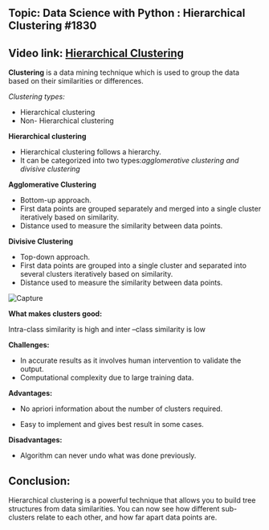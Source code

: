 ## Topic: Data Science with Python : Hierarchical Clustering #1830
## Video link: [Hierarchical Clustering](https://drive.google.com/file/d/1cDb6YnzPaS8oeIXqKT_RM_jpvM2PHUG6/view?usp=sharing)

**Clustering** is a data mining technique which is used to group the data based on their similarities or differences.

*Clustering types:*
- Hierarchical clustering
- Non- Hierarchical clustering

**Hierarchical clustering**

- Hierarchical clustering follows a hierarchy. 
- It can be categorized into two types:*agglomerative clustering and divisive clustering*

**Agglomerative Clustering**
- Bottom-up approach.
- First data points are grouped separately and merged into a single cluster iteratively based on similarity.
- Distance used to measure the similarity between data points.

**Divisive Clustering**
- Top-down approach.
- First data points are grouped into a single cluster and separated into several clusters iteratively based on similarity.
- Distance used to measure the similarity between data points.


![Capture](https://user-images.githubusercontent.com/79050917/134517426-5a6b041b-9989-4593-b5dd-4b612d37b60c.PNG)

**What makes clusters good:**

Intra-class similarity is high and inter –class similarity is low


**Challenges:**

- In accurate results as it involves human intervention to validate the output.
- Computational complexity due to large training data.

**Advantages:**

- No apriori information about the number of clusters required.

- Easy to implement and gives best result in some cases.

**Disadvantages:**

- Algorithm can never undo what was done previously.
## **Conclusion:**

Hierarchical clustering is a powerful technique that allows you to build tree structures from data similarities. You can now see how different sub-clusters relate to each other, and how far apart data points are. 
